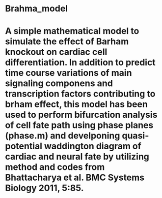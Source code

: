 # Brahma_model
# A simple mathematical model to simulate the effect of Barham knockout on cardiac cell differentiation. In addition to predict time course variations of main signaling componens and transcription factors contributing to brham effect, this model has been used to perform bifurcation analysis of cell fate path using phase planes (phase.m) and develponing quasi-potential waddington diagram of cardiac and neural fate by utilizing method and codes from Bhattacharya et al. BMC Systems Biology 2011, 5:85.
